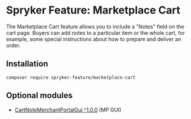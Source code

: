 # Spryker Feature: Marketplace Cart

The Marketplace Cart feature allows you to include a "Notes" field on the cart page. Buyers can add notes to a particular item or the whole cart, for example, some special instructions about how to prepare and deliver an order.

## Installation

```
composer require spryker-feature/marketplace-cart
```

## Optional modules
- [CartNoteMerchantPortalGui ^1.0.0](https://github.com/spryker/cart-note-merchant-portal-gui) (MP GUI)
